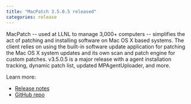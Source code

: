 ```yaml
---
title: "MacPatch 3.5.0.5 released"
categories: release
---
```


MacPatch -- used at LLNL to manage 3,000+ computers -- simplifies the act of patching and installing software on Mac OS X based systems. The client relies on using the built-in software update application for patching the Mac OS X system updates and its own scan and patch engine for custom patches. v3.5.0.5 is a major release with a agent installation tracking, dynamic patch list, updated MPAgentUploader, and more.

Learn more:
- [Release notes](https://github.com/LLNL/MacPatch/releases/tag/3.5.0.5)
- [GitHub repo](https://github.com/llnl/macpatch)
